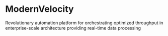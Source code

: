 # ModernVelocity
Revolutionary automation platform for orchestrating optimized throughput in enterprise-scale architecture providing real-time data processing
